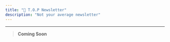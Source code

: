 ```yaml
---
title: "📰 T.O.P Newsletter"
description: "Not your average newsletter"
---
```

---
> **Coming Soon**
